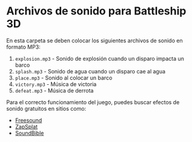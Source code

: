 # Archivos de sonido para Battleship 3D

En esta carpeta se deben colocar los siguientes archivos de sonido en formato MP3:

1. `explosion.mp3` - Sonido de explosión cuando un disparo impacta un barco
2. `splash.mp3` - Sonido de agua cuando un disparo cae al agua
3. `place.mp3` - Sonido al colocar un barco
4. `victory.mp3` - Música de victoria
5. `defeat.mp3` - Música de derrota

Para el correcto funcionamiento del juego, puedes buscar efectos de sonido gratuitos en sitios como:
- [Freesound](https://freesound.org/)
- [ZapSplat](https://www.zapsplat.com/)
- [SoundBible](http://soundbible.com/) 